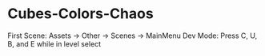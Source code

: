 # Cubes-Colors-Chaos

First Scene: Assets -> Other -> Scenes -> MainMenu
Dev Mode: Press C, U, B, and E while in level select
